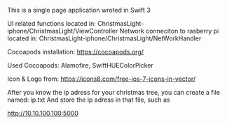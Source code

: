 This is a single page application wroted in Swift 3

UI related functions located in: ChristmasLight-iphone/ChristmasLight/ViewController
Network conneciton to rasberry pi located in: ChristmasLight-iphone/ChristmasLight/NetWorkHandler

Cocoapods installation: https://cocoapods.org/


Used Cocoapods: Alamofire, SwiftHUEColorPicker


Icon & Logo from: https://icons8.com/free-ios-7-icons-in-vector/


After you know the ip adress for your christmas tree, you can create a file named: ip.txt
And store the ip adress in that file, such as 

http://10.10.100.100:5000

